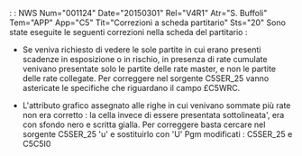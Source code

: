  :  : NWS Num="001124" Date="20150301" Rel="V4R1" Atr="S. Buffoli" Tem="APP" App="C5" Tit="Correzioni a scheda partitario" Sts="20"
Sono state eseguite le seguenti correzioni nella scheda del partitario : 

* Se veniva richiesto di vedere le sole partite in cui erano presenti scadenze in esposizione o in
rischio, in presenza di rate cumulate venivano presentate solo le partite delle rate master, e non
le partite delle rate collegate. Per correggere nel sorgente C5SER_25 vanno astericate le specifiche
che riguardano il campo £C5WRC.

* L'attributo grafico assegnato alle righe in cui venivano sommate più rate non era corretto : 
la cella invece di essere presentata sottolineata', era con sfondo nero e scritta gialla.
Per correggere basta cercare nel sorgente C5SER_25 'u' e sostituirlo con 'U' 
Pgm modificati :  C5SER_25 e C5C5I0
